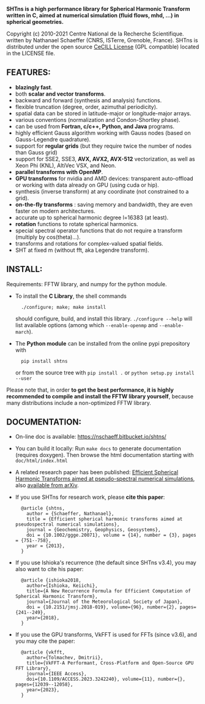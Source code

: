 **SHTns is a high performance library for Spherical Harmonic Transform written in C,
aimed at numerical simulation (fluid flows, mhd, ...) in spherical geometries.**

Copyright (c) 2010-2021 Centre National de la Recherche Scientifique.
written by Nathanael Schaeffer (CNRS, ISTerre, Grenoble, France).
SHTns is distributed under the open source [CeCILL License](http://www.cecill.info/licences/Licence_CeCILL_V2.1-en.html)
(GPL compatible) located in the LICENSE file.

FEATURES:
---------

- **blazingly fast**.
- both **scalar and vector transforms**.
- backward and forward (synthesis and analysis) functions.
- flexible truncation (degree, order, azimuthal periodicity).
- spatial data can be stored in latitude-major or longitude-major arrays.
- various conventions (normalization and Condon-Shortley phase).
- can be used from **Fortran, c/c++, Python, and Java** programs.
- highly efficient Gauss algorithm working with Gauss nodes (based on
  Gauss-Legendre quadrature).
- support for **regular grids** (but they require twice the number of nodes than Gauss grid)
- support for SSE2, SSE3, **AVX, AVX2, AVX-512** vectorization, as well as 
  Xeon Phi (KNL), AltiVec VSX, and Neon.
- **parallel transforms with OpenMP**.
- **GPU transforms** for nvidia and AMD devices: transparent auto-offload
  or working with data already on GPU (using cuda or hip).
- synthesis (inverse transform) at any coordinate (not constrained to a grid).
- **on-the-fly transforms** : saving memory and bandwidth, they are even faster
  on modern architectures.
- accurate up to spherical harmonic degree l=16383 (at least).
- **rotation** functions to rotate spherical harmonics.
- special spectral operator functions that do not require a transform
  (multiply by cos(theta)...).
- transforms and rotations for complex-valued spatial fields.
- SHT at fixed m (without fft, aka Legendre transform).


INSTALL:
--------

Requirements: FFTW library, and numpy for the python module.

- To install the **C Library**, the shell commands

        ./configure; make; make install

    should configure, build, and install this library. `./configure --help` will
    list available options (among which `--enable-openmp` and `--enable-march`).

- The **Python module** can be installed from the online pypi prepository with

        pip install shtns

    or from the source tree with `pip install .` or `python setup.py install --user`

Please note that, in order **to get the best performance, it is highly recommended to
compile and install the FFTW library yourself**, because many distributions
include a non-optimized FFTW library.

DOCUMENTATION:
--------------

- On-line doc is available: <https://nschaeff.bitbucket.io/shtns/>
- You can build it locally: Run `make docs` to generate documentation
  (requires doxygen). 
  Then browse the html documentation starting with `doc/html/index.html`
- A related research paper has been published:
  [Efficient Spherical Harmonic Transforms aimed at pseudo-spectral numerical simulations](http://dx.doi.org/10.1002/ggge.20071),
  also [available from arXiv](http://arxiv.org/abs/1202.6522).
- If you use SHTns for research work, please **cite this paper**:

        @article {shtns,
          author = {Schaeffer, Nathanael},
          title = {Efficient spherical harmonic transforms aimed at pseudospectral numerical simulations},
          journal = {Geochemistry, Geophysics, Geosystems},
          doi = {10.1002/ggge.20071}, volume = {14}, number = {3}, pages = {751--758},
          year = {2013},
        }

- If you use Ishioka's recurrence (the default since SHTns v3.4), you may also want to cite his paper:

        @article {ishioka2018,
          author={Ishioka, Keiichi},
          title={A New Recurrence Formula for Efficient Computation of Spherical Harmonic Transform},
          journal={Journal of the Meteorological Society of Japan},
          doi = {10.2151/jmsj.2018-019}, volume={96}, number={2}, pages={241--249},
          year={2018},
        }

- If you use the GPU transforms, VkFFT is used for FFTs (since v3.6), and you may cite the paper:

        @article {vkfft,
          author={Tolmachev, Dmitrii},
          title={VkFFT-A Performant, Cross-Platform and Open-Source GPU FFT Library},
          journal={IEEE Access},
          doi={10.1109/ACCESS.2023.3242240}, volume={11}, number={}, pages={12039--12058},
          year={2023},
        }
